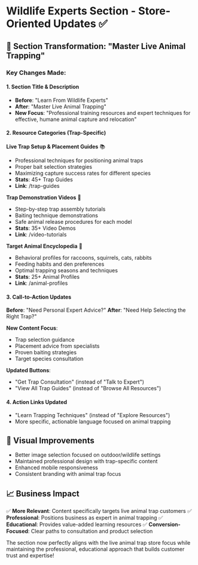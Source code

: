 # Wildlife Experts Section - Store-Oriented Updates ✅

## 🎯 **Section Transformation: "Master Live Animal Trapping"**

### Key Changes Made:

#### **1. Section Title & Description**
- **Before**: "Learn From Wildlife Experts" 
- **After**: "Master Live Animal Trapping"
- **New Focus**: "Professional training resources and expert techniques for effective, humane animal capture and relocation"

#### **2. Resource Categories (Trap-Specific)**

**Live Trap Setup & Placement Guides** 📚
- Professional techniques for positioning animal traps
- Proper bait selection strategies
- Maximizing capture success rates for different species
- **Stats**: 45+ Trap Guides
- **Link**: /trap-guides

**Trap Demonstration Videos** 🎥
- Step-by-step trap assembly tutorials
- Baiting technique demonstrations
- Safe animal release procedures for each model
- **Stats**: 35+ Video Demos  
- **Link**: /video-tutorials

**Target Animal Encyclopedia** 📖
- Behavioral profiles for raccoons, squirrels, cats, rabbits
- Feeding habits and den preferences
- Optimal trapping seasons and techniques
- **Stats**: 25+ Animal Profiles
- **Link**: /animal-profiles

#### **3. Call-to-Action Updates**

**Before**: "Need Personal Expert Advice?"
**After**: "Need Help Selecting the Right Trap?"

**New Content Focus**:
- Trap selection guidance
- Placement advice from specialists  
- Proven baiting strategies
- Target species consultation

**Updated Buttons**:
- "Get Trap Consultation" (instead of "Talk to Expert")
- "View All Trap Guides" (instead of "Browse All Resources")

#### **4. Action Links Updated**
- "Learn Trapping Techniques" (instead of "Explore Resources")
- More specific, actionable language focused on animal trapping

## 🎨 **Visual Improvements**
- Better image selection focused on outdoor/wildlife settings
- Maintained professional design with trap-specific content
- Enhanced mobile responsiveness
- Consistent branding with animal trap focus

## 📈 **Business Impact**
✅ **More Relevant**: Content specifically targets live animal trap customers
✅ **Professional**: Positions business as expert in animal trapping
✅ **Educational**: Provides value-added learning resources
✅ **Conversion-Focused**: Clear paths to consultation and product selection

The section now perfectly aligns with the live animal trap store focus while maintaining the professional, educational approach that builds customer trust and expertise!